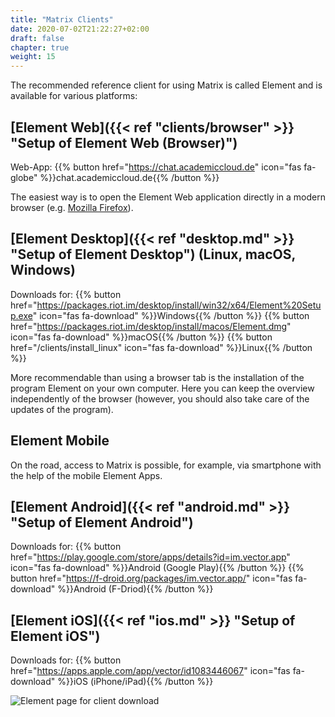 ```yaml
---
title: "Matrix Clients"
date: 2020-07-02T21:22:27+02:00
draft: false
chapter: true
weight: 15
---
```


The recommended reference client for using Matrix is called Element and is available for various platforms:

## [Element Web]({{< ref "clients/browser" >}} "Setup of Element Web (Browser)")

Web-App: {{% button href="https://chat.academiccloud.de" icon="fas fa-globe" %}}chat.academiccloud.de{{% /button %}}

The easiest way is to open the Element Web application directly in a modern browser (e.g. [Mozilla Firefox](https://www.mozilla.org/de/firefox/)).

## [Element Desktop]({{< ref "desktop.md" >}} "Setup of Element Desktop") (Linux, macOS, Windows)

Downloads for: {{% button href="https://packages.riot.im/desktop/install/win32/x64/Element%20Setup.exe" icon="fas fa-download" %}}Windows{{% /button %}} {{% button href="https://packages.riot.im/desktop/install/macos/Element.dmg" icon="fas fa-download" %}}macOS{{% /button %}} {{% button href="/clients/install_linux" icon="fas fa-download" %}}Linux{{% /button %}}

More recommendable than using a browser tab is the installation of the program Element on your own computer. Here you can keep the overview independently of the browser (however, you should also take care of the updates of the program).

## Element Mobile

On the road, access to Matrix is possible, for example, via smartphone with the help of the mobile Element Apps.


## [Element Android]({{< ref "android.md" >}} "Setup of Element Android")

Downloads for: {{% button href="https://play.google.com/store/apps/details?id=im.vector.app" icon="fas fa-download" %}}Android (Google Play){{% /button %}} {{% button href="https://f-droid.org/packages/im.vector.app/" icon="fas fa-download" %}}Android (F-Driod){{% /button %}}


## [Element iOS]({{< ref "ios.md" >}} "Setup of Element iOS")

Downloads for: {{% button href="https://apps.apple.com/app/vector/id1083446067" icon="fas fa-download" %}}iOS (iPhone/iPad){{% /button %}}

![Element page for client download](/images/12_Element-Download.png)
